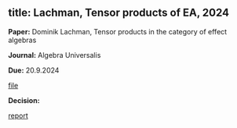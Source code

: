 title: Lachman, Tensor products of EA, 2024
---

**Paper:** Dominik Lachman, Tensor products in the category of effect algebras
 
**Journal:** Algebra Universalis

**Due:** 20.9.2024

[file](REF_lachman2024/file.pdf)


**Decision:** 

[report](REF_lachman2024/report.pdf)




